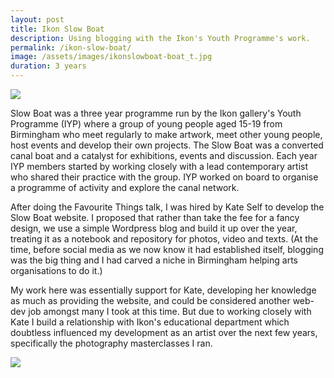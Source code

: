 ```yaml
---
layout: post
title: Ikon Slow Boat
description: Using blogging with the Ikon's Youth Programme's work.
permalink: /ikon-slow-boat/
image: /assets/images/ikonslowboat-boat_t.jpg
duration: 3 years 
---
```


![](http://art.peteashton.com/assets/images/ikonslowboat_logo.gif)

Slow Boat was a three year programme run by the Ikon gallery's Youth Programme (IYP) where a group of young people aged 15-19 from Birmingham who meet regularly to make artwork, meet other young people, host events and develop their own projects. The Slow Boat was a converted canal boat and a catalyst for exhibitions, events and discussion. Each year IYP members started by working closely with a lead contemporary artist who shared their practice with the group. IYP worked on board to organise a programme of activity and explore the canal network.

After doing the Favourite Things talk, I was hired by Kate Self to develop the Slow Boat website. I proposed that rather than take the fee for a fancy design, we use a simple Wordpress blog and build it up over the year, treating it as a notebook and repository for photos, video and texts. (At the time, before social media as we now know it had established itself, blogging was the big thing and I had carved a niche in Birmingham helping arts organisations to do it.)

My work here was essentially support for Kate, developing her knowledge as much as providing the website, and could be considered another web-dev job amongst many I took at this time. But due to working closely with Kate I build a relationship with Ikon's educational department which doubtless influenced my development as an artist over the next few years, specifically the photography masterclasses I ran. 

![](http://art.peteashton.com/assets/images/ikonslowboat-boat.jpg)

